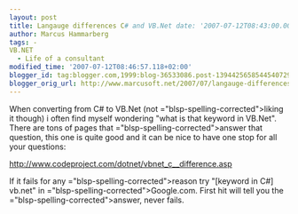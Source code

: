 ```yaml
---
layout: post
title: Langauge differences C# and VB.Net date: '2007-07-12T08:43:00.001+02:00'
author: Marcus Hammarberg
tags: -
VB.NET
  - Life of a consultant
modified_time: '2007-07-12T08:46:57.118+02:00'
blogger_id: tag:blogger.com,1999:blog-36533086.post-1394425658544540729
blogger_orig_url: http://www.marcusoft.net/2007/07/langauge-differences-c-and-vbnet.html
---
```


When converting from C# to VB.Net (not <span>="blsp-spelling-corrected">liking</span> it though) i often find
myself wondering "what is that keyword in VB.Net". There are tons of
pages that <span>="blsp-spelling-corrected">answer</span> that question, this one is
quite good and it can be nice to have one stop for all your questions:

<http://www.codeproject.com/dotnet/vbnet_c__difference.asp>

If it fails for any <span>="blsp-spelling-corrected">reason</span> try "\[keyword in C#\]
vb.net" in <span>="blsp-spelling-corrected">Google</span>.com. First hit will tell
you the <span>="blsp-spelling-corrected">answer</span>, never fails.
